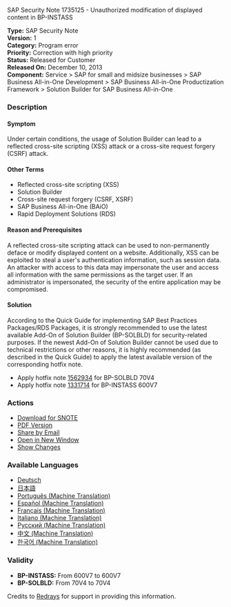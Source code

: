 SAP Security Note 1735125 - Unauthorized modification of displayed content in BP-INSTASS

**Type:** SAP Security Note  
**Version:** 1  
**Category:** Program error  
**Priority:** Correction with high priority  
**Status:** Released for Customer  
**Released On:** December 10, 2013  
**Component:** Service > SAP for small and midsize businesses > SAP Business All-in-One Development > SAP Business All-in-One Productization Framework > Solution Builder for SAP Business All-in-One

### Description

#### Symptom
Under certain conditions, the usage of Solution Builder can lead to a reflected cross-site scripting (XSS) attack or a cross-site request forgery (CSRF) attack.

#### Other Terms
- Reflected cross-site scripting (XSS)
- Solution Builder
- Cross-site request forgery (CSRF, XSRF)
- SAP Business All-in-One (BAiO)
- Rapid Deployment Solutions (RDS)

#### Reason and Prerequisites
A reflected cross-site scripting attack can be used to non-permanently deface or modify displayed content on a website. Additionally, XSS can be exploited to steal a user's authentication information, such as session data. An attacker with access to this data may impersonate the user and access all information with the same permissions as the target user. If an administrator is impersonated, the security of the entire application may be compromised.

#### Solution
According to the Quick Guide for implementing SAP Best Practices Packages/RDS Packages, it is strongly recommended to use the latest available Add-On of Solution Builder (BP-SOLBLD) for security-related purposes. If the newest Add-On of Solution Builder cannot be used due to technical restrictions or other reasons, it is highly recommended (as described in the Quick Guide) to apply the latest available version of the corresponding hotfix note.

- Apply hotfix note [1562934](https://me.sap.com/note/1562934) for BP-SOLBLD 70V4
- Apply hotfix note [1331714](https://me.sap.com/note/1331714) for BP-INSTASS 600V7

### Actions
- [Download for SNOTE](https://notesdownloads.sap.com/note/0040000017461532017)
- [PDF Version](https://userapps.support.sap.com/sap/support/sfm/notes/print/0001735125?language=en-US&token=1B81AC6FBDA22408524548CC872C9503)
- [Share by Email](https://me.sap.com/)
- [Open in New Window](https://me.sap.com/)
- [Show Changes](https://me.sap.com/notesLatestChanges/0001735125/E/diff)

### Available Languages
- [Deutsch](https://me.sap.com/notes/0001735125/D)
- [日本語](https://me.sap.com/notes/0001735125/J)
- [Português (Machine Translation)](https://me.sap.com/notes/0001735125/P)
- [Español (Machine Translation)](https://me.sap.com/notes/0001735125/S)
- [Français (Machine Translation)](https://me.sap.com/notes/0001735125/F)
- [Italiano (Machine Translation)](https://me.sap.com/notes/0001735125/I)
- [Русский (Machine Translation)](https://me.sap.com/notes/0001735125/R)
- [中文 (Machine Translation)](https://me.sap.com/notes/0001735125/1)
- [한국어 (Machine Translation)](https://me.sap.com/notes/0001735125/3)

### Validity
- **BP-INSTASS:** From 600V7 to 600V7
- **BP-SOLBLD:** From 70V4 to 70V4

Credits to [Redrays](https://redrays.io) for support in providing this information.